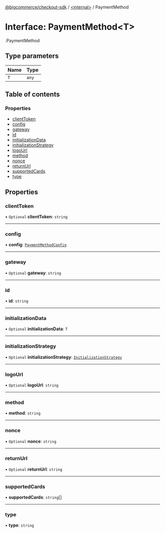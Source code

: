 [@bigcommerce/checkout-sdk](../README.md) / [<internal\>](../modules/internal_.md) / PaymentMethod

# Interface: PaymentMethod<T\>

[<internal>](../modules/internal_.md).PaymentMethod

## Type parameters

| Name | Type |
| :------ | :------ |
| `T` | `any` |

## Table of contents

### Properties

- [clientToken](internal_.PaymentMethod.md#clienttoken)
- [config](internal_.PaymentMethod.md#config)
- [gateway](internal_.PaymentMethod.md#gateway)
- [id](internal_.PaymentMethod.md#id)
- [initializationData](internal_.PaymentMethod.md#initializationdata)
- [initializationStrategy](internal_.PaymentMethod.md#initializationstrategy)
- [logoUrl](internal_.PaymentMethod.md#logourl)
- [method](internal_.PaymentMethod.md#method)
- [nonce](internal_.PaymentMethod.md#nonce)
- [returnUrl](internal_.PaymentMethod.md#returnurl)
- [supportedCards](internal_.PaymentMethod.md#supportedcards)
- [type](internal_.PaymentMethod.md#type)

## Properties

### clientToken

• `Optional` **clientToken**: `string`

___

### config

• **config**: [`PaymentMethodConfig`](internal_.PaymentMethodConfig.md)

___

### gateway

• `Optional` **gateway**: `string`

___

### id

• **id**: `string`

___

### initializationData

• `Optional` **initializationData**: `T`

___

### initializationStrategy

• `Optional` **initializationStrategy**: [`InitializationStrategy`](internal_.InitializationStrategy.md)

___

### logoUrl

• `Optional` **logoUrl**: `string`

___

### method

• **method**: `string`

___

### nonce

• `Optional` **nonce**: `string`

___

### returnUrl

• `Optional` **returnUrl**: `string`

___

### supportedCards

• **supportedCards**: `string`[]

___

### type

• **type**: `string`
